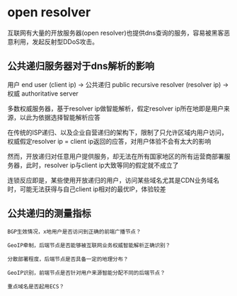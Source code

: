 # open resolver

互联网有大量的开放服务器(open resolver)也提供dns查询的服务，容易被黑客恶意利用，发起反射型DDoS攻击。

## 公共递归服务器对于dns解析的影响

用户 end user (client ip) -> 公共递归 public recursive resolver (resolver ip) -> 权威 authoritative server

多数权威服务器，基于resolver ip做智能解析，假定resolver ip所在地即是用户来源，以此为依据选择智能解析应答

在传统的ISP递归、以及企业自营递归的架构下，限制了只允许区域内用户访问，权威假定resolver ip = client ip返回的应答，对用户体验不会有太大的影响

然而，开放递归对任意用户提供服务，却无法在所有国家地区的所有运营商部署服务器，此时，resolver ip与client ip大致等同的假定就不成立了

连锁反应即是，某些使用开放递归的用户，访问某些域名尤其是CDN业务域名时，可能无法获得与自己client ip相对的最优IP，体验较差

## 公共递归的测量指标

    BGP生效情况，x地用户是否访问到正确的前端广播节点？

    GeoIP牵制，后端节点是否能够被互联网业务权威智能解析正确识别？

    分散部署程度，后端节点是否具备一定的地理分布？

    GeoIP识别，前端节点是否针对用户来源智能分配不同的后端节点？

    重点域名是否起用ECS？

